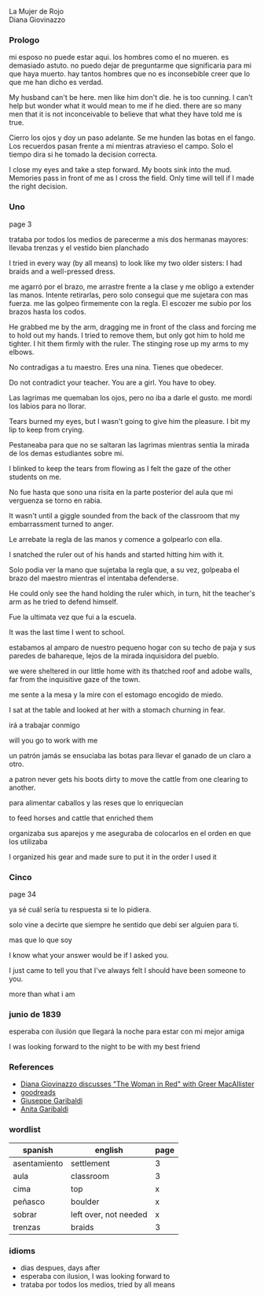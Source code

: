 
La Mujer de Rojo   
Diana Giovinazzo

### Prologo

mi esposo no puede estar aqui. los hombres como el no mueren. es demasiado astuto.  no puedo dejar de preguntarme que significaria para mi que haya muerto.  hay tantos hombres que no es inconsebible creer que lo que me han dicho es verdad.

My husband can't be here. men like him don't die. he is too cunning. I can't help but wonder what it would mean to me if he died. there are so many men that it is not inconceivable to believe that what they have told me is true.

Cierro los ojos y doy un paso adelante.  Se me hunden las botas en el fango.  Los recuerdos pasan frente a mi mientras atravieso el campo.  Solo el tiempo dira si he tomado la decision correcta.

I close my eyes and take a step forward. My boots sink into the mud. Memories pass in front of me as I cross the field. Only time will tell if I made the right decision.

### Uno

page 3

trataba por todos los medios de parecerme a mis dos hermanas mayores: llevaba trenzas y el vestido bien planchado

I tried in every way (by all means) to look like my two older sisters: I had braids and a well-pressed dress.

me agarró por el brazo, me arrastre frente a la clase y me obligo a extender las manos. Intente retirarlas, pero solo consegui que me sujetara con mas fuerza.  me las golpeo firmemente con la regla.  El escozer me subio por los brazos hasta los codos.

He grabbed me by the arm, dragging me in front of the class and forcing me to hold out my hands. I tried to remove them, but only got him to hold me tighter. I hit them firmly with the ruler. The stinging rose up my arms to my elbows.

No contradigas a tu maestro.  Eres una nina.  Tienes que obedecer.

Do not contradict your teacher. You are a girl. You have to obey.

Las lagrimas me quemaban los ojos, pero no iba a darle el gusto.  me mordi los labios para no llorar.

Tears burned my eyes, but I wasn't going to give him the pleasure. I bit my lip to keep from crying.

Pestaneaba para que no se saltaran las lagrimas mientras sentia la mirada de los demas estudiantes sobre mi.

I blinked to keep the tears from flowing as I felt the gaze of the other students on me.

No fue hasta que sono una risita en la parte posterior del aula que mi verguenza se torno en rabia.

It wasn't until a giggle sounded from the back of the classroom that my embarrassment turned to anger.

Le arrebate la regla de las manos y comence a golpearlo con ella.

I snatched the ruler out of his hands and started hitting him with it.

Solo podia ver la mano que sujetaba la regla que, a su vez, golpeaba el brazo del maestro mientras el intentaba defenderse.

He could only see the hand holding the ruler which, in turn, hit the teacher's arm as he tried to defend himself.

Fue la ultimata vez que fui a la escuela.

It was the last time I went to school.

estabamos al amparo de nuestro pequeno hogar con su techo de paja y sus paredes de bahareque, lejos de la mirada inquisidora del pueblo.

we were sheltered in our little home with its thatched roof and adobe walls, far from the inquisitive gaze of the town.

me sente a la mesa y la mire con el estomago  encogido de miedo.

I sat at the table and looked at her with a stomach churning in fear.

irá a trabajar conmigo

will you go to work with me

un patrón jamás se ensuciaba las botas para llevar el ganado de un claro a otro.

a patron never gets his boots dirty to move the cattle from one clearing to another.

para alimentar caballos y las reses que lo enriquecían

to feed horses and cattle that enriched them

organizaba sus aparejos y me aseguraba de colocarlos en el orden en que los utilizaba

I organized his gear and made sure to put it in the order I used it

### Cinco

page 34

ya sé cuál sería tu respuesta si te lo pidiera.

solo vine a decirte que siempre he sentido que debi ser alguien para ti.

mas que lo que soy

I know what your answer would be if I asked you.

I just came to tell you that I've always felt I should have been someone to you.

more than what i am

### junio de 1839

esperaba con ilusión que llegará la noche para estar con mi mejor amiga

I was looking forward to the night to be with my best friend

### References

* [Diana Giovinazzo discusses "The Woman in Red" with Greer MacAllister](https://www.youtube.com/watch?v=jLddoRR5fD0)
* [goodreads](https://www.goodreads.com/en/book/show/49089434)
* [Giuseppe Garibaldi](https://en.wikipedia.org/wiki/Giuseppe_Garibaldi)
* [Anita Garibaldi](https://en.wikipedia.org/wiki/Anita_Garibaldi)

### wordlist

| spanish | english | page |
|-| - | - |
| asentamiento | settlement | 3 |
| aula | classroom | 3 |
| cima | top | x |
| peñasco | boulder | x |
| sobrar | left over, not needed | x |
| trenzas | braids | 3 |

### idioms

* dias despues, days after
* esperaba con ilusion, I was looking forward to
* trataba por todos los medios, tried by all means
